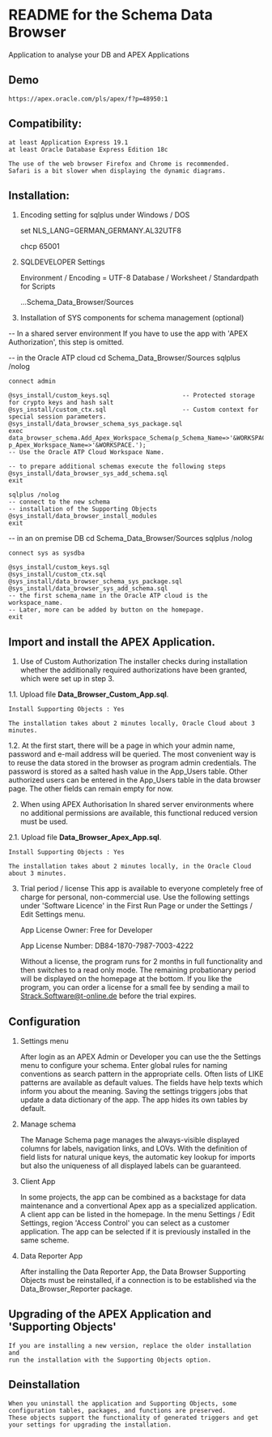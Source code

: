 # README for the Schema Data Browser  
Application to analyse your DB and APEX Applications

## Demo
	https://apex.oracle.com/pls/apex/f?p=48950:1

## Compatibility:
	at least Application Express 19.1
	at least Oracle Database Express Edition 18c

	The use of the web browser Firefox and Chrome is recommended.
	Safari is a bit slower when displaying the dynamic diagrams.

## Installation:
1. Encoding setting for sqlplus under Windows / DOS

	set NLS_LANG=GERMAN_GERMANY.AL32UTF8 
	
	chcp 65001

2. SQLDEVELOPER Settings

	Environment / Encoding = UTF-8
	Database / Worksheet / Standardpath for Scripts
	
	...Schema_Data_Browser/Sources 
	
3. Installation of SYS components for schema management (optional)
	
-- In a shared server environment
	If you have to use the app with 'APEX Authorization', this step is omitted.

-- in the Oracle ATP cloud
	cd Schema_Data_Browser/Sources 
	sqlplus /nolog 
	
	connect admin 

	@sys_install/custom_keys.sql					-- Protected storage for crypto keys and hash salt
	@sys_install/custom_ctx.sql						-- Custom context for special session parameters.
	@sys_install/data_browser_schema_sys_package.sql
	exec data_browser_schema.Add_Apex_Workspace_Schema(p_Schema_Name=>'&WORKSPACE.', p_Apex_Workspace_Name=>'&WORKSPACE.');
	-- Use the Oracle ATP Cloud Workspace Name.

	-- to prepare additional schemas execute the following steps
	@sys_install/data_browser_sys_add_schema.sql
	exit
	
	sqlplus /nolog 
	-- connect to the new schema 
	-- installation of the Supporting Objects
	@sys_install/data_browser_install_modules	
	exit
	
-- in an on premise DB
	cd Schema_Data_Browser/Sources 
	sqlplus /nolog 
	
	connect sys as sysdba 

	@sys_install/custom_keys.sql
	@sys_install/custom_ctx.sql
	@sys_install/data_browser_schema_sys_package.sql
	@sys_install/data_browser_sys_add_schema.sql 
	-- the first schema_name in the Oracle ATP cloud is the workspace_name.
	-- Later, more can be added by button on the homepage.
	exit

## Import and install the APEX Application.

1. Use of Custom Authorization
	The installer checks during installation whether the additionally required authorizations 
	have been granted, which were set up in step 3.	
	
1.1. Upload file **Data_Browser_Custom_App.sql**.
	
	Install Supporting Objects : Yes 
	
	The installation takes about 2 minutes locally, Oracle Cloud about 3 minutes.

1.2. At the first start, there will be a page in which your admin name, password and e-mail address will be queried.
	The most convenient way is to reuse the data stored in the browser as program admin credentials.
	The password is stored as a salted hash value in the App_Users table.
	Other authorized users can be entered in the App_Users table in the data browser page.
	The other fields can remain empty for now.

2. When using APEX Authorisation
	In shared server environments where no additional permissions are available,
	this functional reduced version must be used.

2.1. Upload file **Data_Browser_Apex_App.sql**.
	
	Install Supporting Objects : Yes 
	
	The installation takes about 2 minutes locally, in the Oracle Cloud about 3 minutes.

3. Trial period / license
	This app is available to everyone completely free of charge for personal, non-commercial use.
	Use the following settings under 'Software Licence' in the First Run Page or under the Settings / Edit Settings menu.
	
	App License Owner: Free for Developer
	
	App License Number: DB84-1870-7987-7003-4222

	Without a license, the program runs for 2 months in full functionality and then switches to a read only mode.
	The remaining probationary period will be displayed on the homepage at the bottom.
	If you like the program, you can order a license for a small fee by sending a mail to Strack.Software@t-online.de before the trial expires.

## Configuration
1. Settings menu

	After login as an APEX Admin or Developer you can use the the Settings menu to configure your schema.
	Enter global rules for naming conventions as search pattern in the appropriate cells.
	Often lists of LIKE patterns are available as default values. The fields have help texts which inform you about the meaning.
	Saving the settings triggers jobs that update a data dictionary of the app.
	The app hides its own tables by default.

2. Manage schema

	The Manage Schema page manages the always-visible displayed columns for labels, navigation links, and LOVs.
	With the definition of field lists for natural unique keys, the automatic key lookup for imports
	but also the uniqueness of all displayed labels can be guaranteed.

3. Client App

	In some projects, the app can be combined as a backstage for data maintenance and a convertional Apex app as a specialized application.
	A client app can be listed in the homepage. In the menu Settings / Edit Settings, region 'Access Control' you can
	select as a customer application. The app can be selected if it is previously installed in the same scheme.

4. Data Reporter App

	After installing the Data Reporter App, the Data Browser Supporting Objects must be reinstalled,
	if a connection is to be established via the Data_Browser_Reporter package.

## Upgrading of the APEX Application and 'Supporting Objects'
	If you are installing a new version, replace the older installation and 
	run the installation with the Supporting Objects option.

## Deinstallation
	When you uninstall the application and Supporting Objects, some configuration tables, packages, and functions are preserved.
	These objects support the functionality of generated triggers and get your settings for upgrading the installation.	

